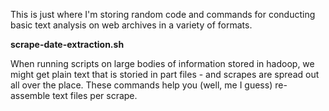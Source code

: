 This is just where I'm storing random code and commands for conducting basic text analysis on web archives in a variety of formats.

**scrape-date-extraction.sh**

When running scripts on large bodies of information stored in hadoop, we might get plain text that is storied in part files - and scrapes are spread out all over the place. These commands help you (well, me I guess) re-assemble text files per scrape.